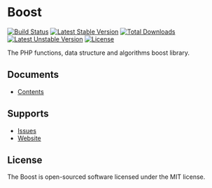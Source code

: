Boost
=====
[![Build Status](https://travis-ci.org/panlatent/boost.svg)](https://travis-ci.org/panlatent/boost)
[![Latest Stable Version](https://poser.pugx.org/panlatent/boost/v/stable.svg)](https://packagist.org/packages/panlatent/boost) 
[![Total Downloads](https://poser.pugx.org/panlatent/boost/downloads.svg)](https://packagist.org/packages/panlatent/boost) 
[![Latest Unstable Version](https://poser.pugx.org/panlatent/boost/v/unstable.svg)](https://packagist.org/packages/panlatent/boost) 
[![License](https://poser.pugx.org/panlatent/boost/license.svg)](https://packagist.org/packages/panlatent/boost)

The PHP functions, data structure and algorithms boost library.

## Documents

+ [Contents](https://github.com/panlatent/boost/wiki)

## Supports

+ [Issues](https://github.com/panlatent/boost/issues)
+ [Website](https://panlatent.com/boost)


## License

The Boost is open-sourced software licensed under the MIT license.